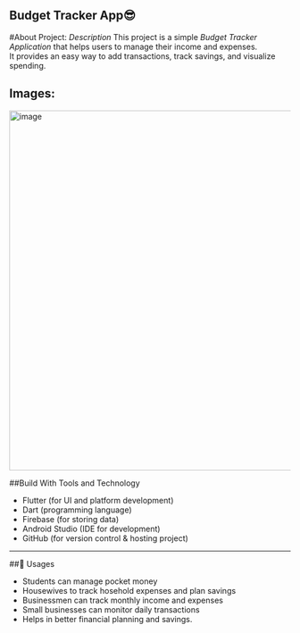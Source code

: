 ## Budget Tracker App😎
#About Project:
*Description*
This project is a simple *Budget Tracker Application* that helps users to manage their income and expenses.  
It provides an easy way to add transactions, track savings, and visualize spending.  

## Images:
<img width="1024" height="645" alt="image" src="https://github.com/user-attachments/assets/d4363b3f-d10c-4542-b468-8cee246643b0" />




##Build With Tools and Technology  

- Flutter (for UI and platform development)  
- Dart (programming language)  
- Firebase  (for storing data)  
- Android Studio (IDE for development)  
- GitHub (for version control & hosting project)  

---

##🐹 Usages  

- Students can manage pocket money
- Housewives to track hosehold expenses and plan savings 
- Businessmen can track monthly income and expenses  
- Small businesses can monitor daily transactions  
- Helps in better financial planning and savings.
